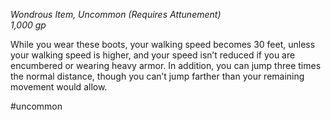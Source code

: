 *Wondrous Item, Uncommon (Requires Attunement)*  
*1,000 gp*

While you wear these boots, your walking speed becomes 30 feet, unless your walking speed is higher, and your speed isn’t reduced if you are encumbered or wearing heavy armor. In addition, you can jump three times the normal distance, though you can’t jump farther than your remaining movement would allow.

#uncommon
